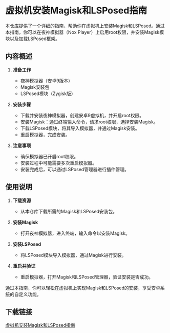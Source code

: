 # 虚拟机安装Magisk和LSPosed指南

本仓库提供了一个详细的指南，帮助你在虚拟机上安装Magisk和LSPosed。通过本指南，你可以在夜神模拟器（Nox Player）上启用root权限，并安装Magisk模块以及加载LSPosed框架。

## 内容概述

1. **准备工作**
   - 夜神模拟器（安卓9版本）
   - Magisk安装包
   - LSPosed模块（Zygisk版）

2. **安装步骤**
   - 下载并安装夜神模拟器，创建安卓9虚拟机，并开启root权限。
   - 安装Magisk：通过终端输入命令，请求root权限，选择安装Magisk。
   - 下载LSPosed模块，将其导入模拟器，并通过Magisk安装。
   - 重启模拟器，完成安装。

3. **注意事项**
   - 确保模拟器已开启root权限。
   - 安装过程中可能需要多次重启模拟器。
   - 安装完成后，可以通过LSPosed管理器进行插件管理。

## 使用说明

1. **下载资源**
   - 从本仓库下载所需的Magisk和LSPosed安装包。

2. **安装Magisk**
   - 打开夜神模拟器，进入终端，输入命令以安装Magisk。

3. **安装LSPosed**
   - 将LSPosed模块导入模拟器，通过Magisk进行安装。

4. **重启并验证**
   - 重启模拟器，打开Magisk和LSPosed管理器，验证安装是否成功。

通过本指南，你可以轻松在虚拟机上实现Magisk和LSPosed的安装，享受安卓系统的自定义功能。

## 下载链接

[虚拟机安装Magisk和LSPosed指南](https://pan.quark.cn/s/44d5e37f0e12)